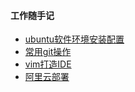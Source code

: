 #### 工作随手记
* [ubuntu软件环境安装配置](./init_ubuntu.md)
* [常用git操作](./git.md)  
* [vim打造IDE](./vim.md)
* [阿里云部署](./aliyun.md)

